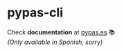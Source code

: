# pypas-cli

Check **documentation** at [pypas.es](https://pypas.es) 📚\
_(Only available in Spanish, sorry)_
